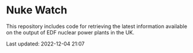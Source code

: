 # Nuke Watch

This repository includes code for retrieving the latest information available on the output of EDF nuclear power plants in the UK.

Last updated: 2022-12-04 21:07
